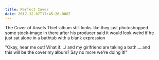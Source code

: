 ```yaml
---
title: Perfect Cover
date: 2017-12-07T17:45:26.000Z
---
```


The Cover of Ansels Thief-album still looks like they just photoshopped some stock-image in there after his producer said it would look weird if he just sat alone in a bathtub with a blank expression

<section class="hidden" aria-description="Hidden text" tabindex="0">
"Okay, hear me out! What if....I and my girlfriend are taking a bath.....and this will be the cover my album? Say no more we're doing it!"
</section>